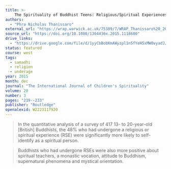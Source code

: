 ```yaml
---
title: >-
    The Spirituality of Buddhist Teens: Religious/Spiritual Experiences and Their Associated Triggers, Attributes and Attitudes
authors:
  - "Phra Nicholas Thanissaro"
external_url: "https://wrap.warwick.ac.uk/75389/7/WRAP_Thanissaro%20_2015_%20Buddhist%20RSE%20preprint.pdf"
source_url: "https://doi.org/10.1080/1364436x.2015.1118680"
drive_links:
  - "https://drive.google.com/file/d/1yyCbBobKmAWyzpl1n5fYeH5xMW0vyadJ/view?usp=drivesdk"
status: featured
course: west
tags:
  - samadhi
  - religion
  - underage
year: 2015
month: dec
journal: "The International Journal of Children's Spirituality"
volume: 20
number: 3
pages: "219--233"
publisher: "Routledge"
openalexid: W2223117920
---
```


> In the quantitative analysis of a survey of 417 13- to 20-year-old [British] Buddhists, the 48% who had undergone a religious or spiritual experience (RSE) were significantly more likely to self-identify as a spiritual person.

> Buddhists who had undergone RSEs were also more positive about spiritual teachers, a monastic vocation, attitude to Buddhism, supernatural phenomena and mystical orientation.

